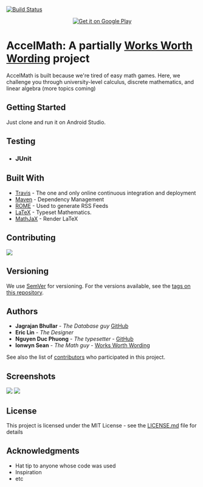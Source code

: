 [![Build Status](https://travis-ci.com/ionwyn/accelMath.svg?branch=master)](https://travis-ci.com/ionwyn/accelMath)

<div align="center">
<a href='https://play.google.com/store/apps/details?id=ca.sfu.group15.accelmath&pcampaignid=MKT-Other-global-all-co-prtnr-py-PartBadge-Mar2515-1'><img alt='Get it on Google Play' src='https://play.google.com/intl/en_gb/badges/images/generic/en_badge_web_generic.png'/></a>
</div>

# AccelMath: A partially [Works Worth Wording](www.ionwyn.com) project

AccelMath is built because we're tired of easy math games.  Here, we challenge you through university-level calculus, discrete mathematics, and linear algebra (more topics coming)

## Getting Started

Just clone and run it on Android Studio.



## Testing

* ### JUnit


## Built With

* [Travis](https://travis-ci.com/) - The one and only online continuous integration and deployment
* [Maven](https://maven.apache.org/) - Dependency Management
* [ROME](https://rometools.github.io/rome/) - Used to generate RSS Feeds
* [LaTeX](https://www.startpage.com/do/dsearch?query=latex&cat=web&pl=opensearch&language=english) - Typeset Mathematics.
* [MathJaX](https://www.mathjax.org/) - Render LaTeX

## Contributing

![](https://i.redd.it/hwqj7yx9vm211.jpg)

## Versioning

We use [SemVer](http://semver.org/) for versioning. For the versions available, see the [tags on this repository](https://github.com/your/project/tags). 

## Authors

* **Jagrajan Bhullar** - *The Database guy* [GitHub](https://github.com/jagrajan)
* **Eric Lin** - *The Designer*
* **Nguyen Duc Phuong** - *The typesetter* - [GitHub](https://github.com/hyl29)
* **Ionwyn Sean** - *The Math guy* - [Works Worth Wording](https://www.ionwyn.com)

See also the list of [contributors](https://github.com/your/project/contributors) who participated in this project.

## Screenshots

![](https://raw.githubusercontent.com/ionwyn/accelMath/master/sprint_3_documentation/screenshots/Quiz.png)
![](https://raw.githubusercontent.com/ionwyn/accelMath/master/sprint_3_documentation/screenshots/Main%20Menu.png)

## License

This project is licensed under the MIT License - see the [LICENSE.md](LICENSE.md) file for details

## Acknowledgments

* Hat tip to anyone whose code was used
* Inspiration
* etc
